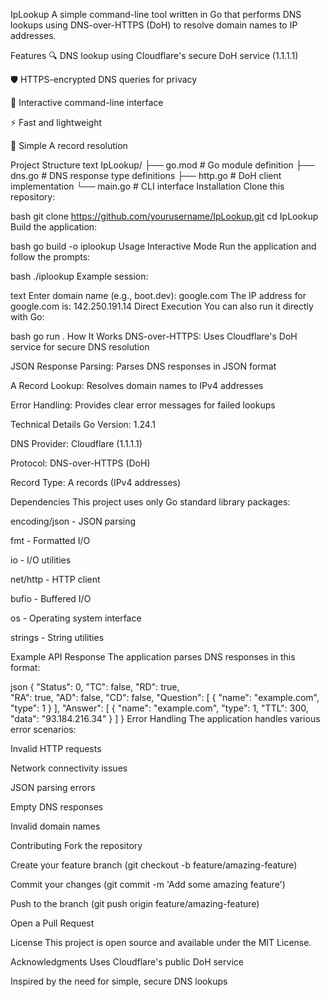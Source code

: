 IpLookup
A simple command-line tool written in Go that performs DNS lookups using DNS-over-HTTPS (DoH) to resolve domain names to IP addresses.

Features
🔍 DNS lookup using Cloudflare's secure DoH service (1.1.1.1)

🛡️ HTTPS-encrypted DNS queries for privacy

📝 Interactive command-line interface

⚡ Fast and lightweight

🎯 Simple A record resolution

Project Structure
text
IpLookup/
├── go.mod          # Go module definition
├── dns.go          # DNS response type definitions
├── http.go         # DoH client implementation
└── main.go         # CLI interface
Installation
Clone this repository:

bash
git clone https://github.com/yourusername/IpLookup.git
cd IpLookup
Build the application:

bash
go build -o iplookup
Usage
Interactive Mode
Run the application and follow the prompts:

bash
./iplookup
Example session:

text
Enter domain name (e.g., boot.dev): google.com
The IP address for google.com is: 142.250.191.14
Direct Execution
You can also run it directly with Go:

bash
go run .
How It Works
DNS-over-HTTPS: Uses Cloudflare's DoH service for secure DNS resolution

JSON Response Parsing: Parses DNS responses in JSON format

A Record Lookup: Resolves domain names to IPv4 addresses

Error Handling: Provides clear error messages for failed lookups

Technical Details
Go Version: 1.24.1

DNS Provider: Cloudflare (1.1.1.1)

Protocol: DNS-over-HTTPS (DoH)

Record Type: A records (IPv4 addresses)

Dependencies
This project uses only Go standard library packages:

encoding/json - JSON parsing

fmt - Formatted I/O

io - I/O utilities

net/http - HTTP client

bufio - Buffered I/O

os - Operating system interface

strings - String utilities

Example API Response
The application parses DNS responses in this format:

json
{
  "Status": 0,
  "TC": false,
  "RD": true,  
  "RA": true,
  "AD": false,
  "CD": false,
  "Question": [
    {
      "name": "example.com",
      "type": 1
    }
  ],
  "Answer": [
    {
      "name": "example.com",
      "type": 1,
      "TTL": 300,
      "data": "93.184.216.34"
    }
  ]
}
Error Handling
The application handles various error scenarios:

Invalid HTTP requests

Network connectivity issues

JSON parsing errors

Empty DNS responses

Invalid domain names

Contributing
Fork the repository

Create your feature branch (git checkout -b feature/amazing-feature)

Commit your changes (git commit -m 'Add some amazing feature')

Push to the branch (git push origin feature/amazing-feature)

Open a Pull Request

License
This project is open source and available under the MIT License.

Acknowledgments
Uses Cloudflare's public DoH service

Inspired by the need for simple, secure DNS lookups
